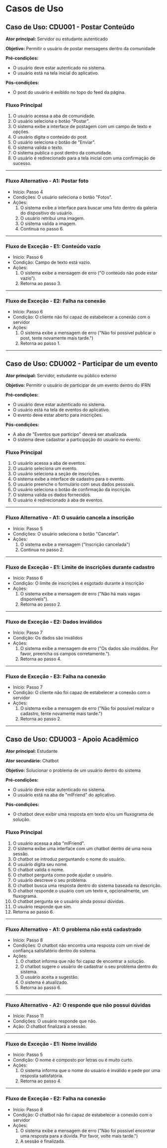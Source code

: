 # Casos de Uso

## Caso de Uso: CDU001 - Postar Conteúdo

**Ator principal:** Servidor ou estudante autenticado

**Objetivo:** Permitir o usuário de postar mensagens dentro da comunidade

**Pré-condições:**
- O usuário deve estar autenticado no sistema.
- O usuário está na tela inicial do aplicativo.

**Pós-condições:**
- O post do usuário é exibido no topo do feed da página.

### Fluxo Principal

1. O usuário acessa a aba de comunidade.
2. O usuário seleciona o botão "Postar".
3. O sistema exibe a interface de postagem com um campo de texto e opções.
4. O usuário digita o conteúdo do post.
5. O usuário seleciona o botão de "Enviar".
6. O sistema valida o texto.
7. O sistema publica o post dentro da comunidade.
8. O usuário é redirecionado para a tela inicial com uma confirmação de sucesso.

---

### Fluxo Alternativo - A1: Postar foto

- Início: Passo 4
- Condições: O usuário seleciona o botão "Fotos".
- Ações:
    1. O sistema exibe a interface para buscar uma foto dentro da galeria do dispositivo do usuário.
    2. O usuário retribui uma imagem.
    3. O sistema valida a imagem.
    4. Continua no passo 6.

---

### Fluxo de Exceção - E1: Conteúdo vazio

- Início: Passo 6
- Condição: Campo de texto está vazio.
- Ações: 
    1. O sistema exibe a mensagem de erro ("O conteúdo não pode estar vazio").
    2. Retorna ao passo 3.

---

### Fluxo de Exceção - E2: Falha na conexão

- Início: Passo 6
- Condição: O cliente não foi capaz de estabelecer a conexão com o servidor
- Ações:
    1. O sistema exibe a mensagem de erro ("Não foi possível publicar o post, tente novamente mais tarde.")
    2. Retorna ao passo 1.

---

## Caso de Uso: CDU002 - Participar de um evento

**Ator principal:** Servidor, estudante ou público externo

**Objetivo:** Permitir o usuário de participar de um evento dentro do IFRN

**Pré-condições:**
- O usuário deve estar autenticado no sistema.
- O usuário está na tela de eventos do aplicativo.
- O evento deve estar aberto para inscrições.

**Pós-condições:**
- A aba de "Eventos que participo" deverá ser atualizada.
- O sistema deve cadastrar a participação do usuário no evento.

### Fluxo Principal

1. O usuário acessa a aba de eventos.
2. O usuário seleciona um evento.
3. O usuário seleciona a seção de inscrições.
4. O sistema exibe a interface de cadastro para o evento.
5. O usuário preenche o formulário com seus dados pessoais.
6. O usuário seleciona o botão de confirmação da inscrição.
7. O sistema valida os dados fornecidos.
8. O usuário é redirecionado à aba de eventos.

---

### Fluxo Alternativo - A1: O usuário cancela a inscrição

- Início: Passo 5
- Condições: O usuário seleciona o botão "Cancelar".
- Ações:
    1. O sistema exibe a mensagem ("Inscrição cancelada")
    2. Continua no passo 2.

---

### Fluxo de Exceção - E1: Limite de inscrições durante cadastro

- Início: Passo 6
- Condição: O limite de inscrições é esgotado durante a inscrição
- Ações: 
    1. O sistema exibe a mensagem de erro ("Não há mais vagas disponíveis").
    2. Retorna ao passo 2.

---

### Fluxo de Exceção - E2: Dados inválidos

- Início: Passo 7
- Condição: Os dados são inválidos
- Ações: 
    1. O sistema exibe a mensagem de erro ("Os dados são inválidos. Por favor, preencha os campos corretamente.").
    2. Retorna ao passo 4.

---

### Fluxo de Exceção - E3: Falha na conexão

- Início: Passo 7
- Condição: O cliente não foi capaz de estabelecer a conexão com o servidor
- Ações:
    1. O sistema exibe a mensagem de erro ("Não foi possível realizar o cadastro, tente novamente mais tarde.")
    2. Retorna ao passo 2.

---

## Caso de Uso: CDU003 - Apoio Acadêmico

**Ator principal:** Estudante

**Ator secundário:** Chatbot

**Objetivo:** Solucionar o problema de um usuário dentro do sistema

**Pré-condições:**
- O usuário deve estar autenticado no sistema.
- O usuário está na aba de "mIFriend" do aplicativo.

**Pós-condições:**
- O chatbot deve exibir uma resposta em texto e/ou um fluxograma de solução.

### Fluxo Principal

1. O usuário acessa a aba "mIFriend".
2. O sistema exibe uma interface com um chatbot dentro de uma nova sessão.
3. O chatbot se introduz perguntando o nome do usuário.
4. O usuário digita seu nome.
5. O chatbot valida o nome.
6. O chatbot pergunta como pode ajudar o usuário.
7. O usuário descreve o seu problema.
8. O chatbot busca uma resposta dentro do sistema baseada na descrição.
9. O chatbot responde o usuário com um texto e, opcionalmente, um fluxograma.
10. O chatbot pergunta se o usuário ainda possui dúvidas.
11. O usuário responde que sim.
12. Retorna ao passo 6.

---

### Fluxo Alternativo - A1: O problema não está cadastrado

- Início: Passo 8
- Condições: O chatbot não encontra uma resposta com um nível de confiança satisfatório dentro do sistema.
- Ações:
    1. O chatbot informa que não foi capaz de encontrar a solução.
    2. O chatbot sugere o usuário de cadastrar o seu problema dentro do sistema.
    3. O usuário aceita a sugestão.
    4. O sistema é atualizado.
    5. Retorna ao passo 6.

---

### Fluxo Alternativo - A2: O responde que não possui dúvidas

- Início: Passo 11
- Condições: O usuário responde que não.
- Ação: O chatbot finalizará a sessão.

---

### Fluxo de Exceção - E1: Nome inválido

- Início: Passo 5
- Condição: O nome é composto por letras ou é muito curto.
- Ações: 
    1. O sistema informa que o nome do usuário é inválido e pede por uma resposta satisfatória.
    2. Retorna ao passo 4.

---

### Fluxo de Exceção - E2: Falha na conexão

- Início: Passo 8
- Condição: O chatbot não foi capaz de estabelecer a conexão com o servidor
- Ações:
    1. O sistema exibe a mensagem de erro ("Não foi possível encontrar uma resposta para a dúvida. Por favor, volte mais tarde.")
    2. A sessão é finalizada.